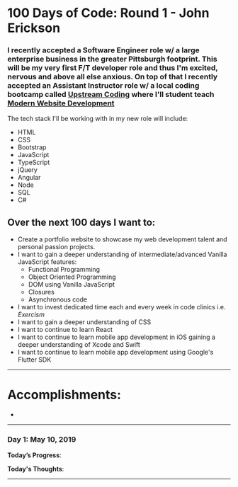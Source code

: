 # 100 Days of Code: Round 1 - John Erickson
### I recently accepted a Software Engineer role w/ a large enterprise business in the greater Pittsburgh footprint. This will be my very first F/T developer role and thus I'm excited, nervous and above all else anxious. On top of that I recently accepted an Assistant Instructor role w/ a local coding bootcamp called [Upstream Coding](https://www.upstreamcoding.com/) where I'll student teach [Modern Website Development](https://www.upstreamcoding.com/series/modern-web-development--coding-bootcamp--pittsburgh/)

The tech stack I'll be working with in my new role will include:
* HTML
* CSS
* Bootstrap
* JavaScript
* TypeScript
* jQuery
* Angular
* Node
* SQL
* C#

## Over the next 100 days I want to:
- Create a portfolio website to showcase my web development talent and personal passion projects. 
- I want to gain a deeper understanding of intermediate/advanced Vanilla JavaScript features: 
	- Functional Programming
	- Object Oriented Programming
	- DOM using Vanilla JavaScript
	- Closures
	- Asynchronous code
- I want to invest dedicated time each and every week in code clinics i.e. *Exercism* 
- I want to gain a deeper understanding of CSS
- I want to continue to learn React
- I want to continue to learn mobile app development in iOS gaining a deeper understanding of Xcode and Swift
- I want to continue to learn mobile app development using Google's Flutter SDK

---

# Accomplishments:
- 

---

### Day 1: May 10, 2019
**Today’s Progress**:

**Today's Thoughts**:

---